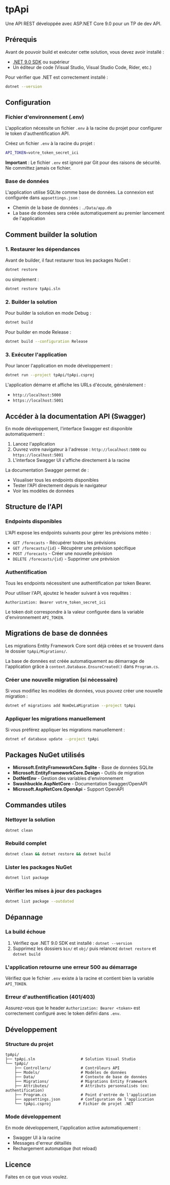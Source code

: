 # tpApi

Une API REST développée avec ASP.NET Core 9.0 pour un TP de dev API.

## Prérequis

Avant de pouvoir build et exécuter cette solution, vous devez avoir installé :

- [.NET 9.0 SDK](https://dotnet.microsoft.com/download/dotnet/9.0) ou supérieur
- Un éditeur de code (Visual Studio, Visual Studio Code, Rider, etc.)

Pour vérifier que .NET est correctement installé :
```bash
dotnet --version
```

## Configuration

### Fichier d'environnement (.env)

L'application nécessite un fichier `.env` à la racine du projet pour configurer le token d'authentification API.

Créez un fichier `.env` à la racine du projet :
```bash
API_TOKEN=votre_token_secret_ici
```

**Important** : Le fichier `.env` est ignoré par Git pour des raisons de sécurité. Ne committez jamais ce fichier.

### Base de données

L'application utilise SQLite comme base de données. La connexion est configurée dans `appsettings.json` :
- Chemin de la base de données : `./Data/app.db`
- La base de données sera créée automatiquement au premier lancement de l'application

## Comment builder la solution

### 1. Restaurer les dépendances

Avant de builder, il faut restaurer tous les packages NuGet :

```bash
dotnet restore
```

ou simplement :

```bash
dotnet restore tpApi.sln
```

### 2. Builder la solution

Pour builder la solution en mode Debug :

```bash
dotnet build
```

Pour builder en mode Release :

```bash
dotnet build --configuration Release
```

### 3. Exécuter l'application

Pour lancer l'application en mode développement :

```bash
dotnet run --project tpApi/tpApi.csproj
```

L'application démarre et affiche les URLs d'écoute, généralement :
- `http://localhost:5000`
- `https://localhost:5001`

## Accéder à la documentation API (Swagger)

En mode développement, l'interface Swagger est disponible automatiquement :

1. Lancez l'application
2. Ouvrez votre navigateur à l'adresse : `http://localhost:5000` ou `https://localhost:5001`
3. L'interface Swagger UI s'affiche directement à la racine

La documentation Swagger permet de :
- Visualiser tous les endpoints disponibles
- Tester l'API directement depuis le navigateur
- Voir les modèles de données

## Structure de l'API

### Endpoints disponibles

L'API expose les endpoints suivants pour gérer les prévisions météo :

- `GET /forecasts` - Récupérer toutes les prévisions
- `GET /forecasts/{id}` - Récupérer une prévision spécifique
- `POST /forecasts` - Créer une nouvelle prévision
- `DELETE /forecasts/{id}` - Supprimer une prévision

### Authentification

Tous les endpoints nécessitent une authentification par token Bearer.

Pour utiliser l'API, ajoutez le header suivant à vos requêtes :
```
Authorization: Bearer votre_token_secret_ici
```

Le token doit correspondre à la valeur configurée dans la variable d'environnement `API_TOKEN`.

## Migrations de base de données

Les migrations Entity Framework Core sont déjà créées et se trouvent dans le dossier `tpApi/Migrations/`.

La base de données est créée automatiquement au démarrage de l'application grâce à `context.Database.EnsureCreated()` dans `Program.cs`.

### Créer une nouvelle migration (si nécessaire)

Si vous modifiez les modèles de données, vous pouvez créer une nouvelle migration :

```bash
dotnet ef migrations add NomDeLaMigration --project tpApi
```

### Appliquer les migrations manuellement

Si vous préférez appliquer les migrations manuellement :

```bash
dotnet ef database update --project tpApi
```

## Packages NuGet utilisés

- **Microsoft.EntityFrameworkCore.Sqlite** - Base de données SQLite
- **Microsoft.EntityFrameworkCore.Design** - Outils de migration
- **DotNetEnv** - Gestion des variables d'environnement
- **Swashbuckle.AspNetCore** - Documentation Swagger/OpenAPI
- **Microsoft.AspNetCore.OpenApi** - Support OpenAPI

## Commandes utiles

### Nettoyer la solution
```bash
dotnet clean
```

### Rebuild complet
```bash
dotnet clean && dotnet restore && dotnet build
```

### Lister les packages NuGet
```bash
dotnet list package
```

### Vérifier les mises à jour des packages
```bash
dotnet list package --outdated
```

## Dépannage

### La build échoue

1. Vérifiez que .NET 9.0 SDK est installé : `dotnet --version`
2. Supprimez les dossiers `bin/` et `obj/` puis relancez `dotnet restore` et `dotnet build`

### L'application retourne une erreur 500 au démarrage

Vérifiez que le fichier `.env` existe à la racine et contient bien la variable `API_TOKEN`.

### Erreur d'authentification (401/403)

Assurez-vous que le header `Authorization: Bearer <token>` est correctement configuré avec le token défini dans `.env`.

## Développement

### Structure du projet

```
tpApi/
├── tpApi.sln                    # Solution Visual Studio
└── tpApi/
    ├── Controllers/             # Contrôleurs API
    ├── Models/                  # Modèles de données
    ├── Data/                    # Contexte de base de données
    ├── Migrations/              # Migrations Entity Framework
    ├── Attributes/              # Attributs personnalisés (ex: authentification)
    ├── Program.cs               # Point d'entrée de l'application
    ├── appsettings.json         # Configuration de l'application
    └── tpApi.csproj            # Fichier de projet .NET
```

### Mode développement

En mode développement, l'application active automatiquement :
- Swagger UI à la racine
- Messages d'erreur détaillés
- Rechargement automatique (hot reload)

## Licence

Faites en ce que vous voulez.
